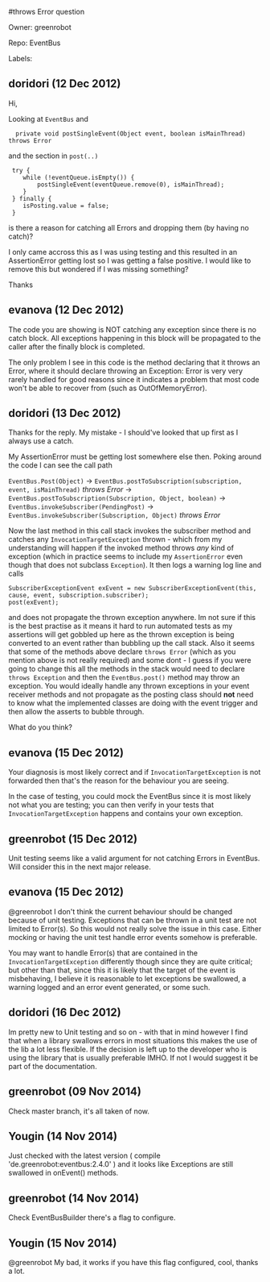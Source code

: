 #throws Error question

Owner: greenrobot

Repo: EventBus

Labels: 

## doridori (12 Dec 2012)

Hi, 

Looking at `EventBus` and

```
  private void postSingleEvent(Object event, boolean isMainThread) throws Error
```

and the section in `post(..)`

```
 try {
    while (!eventQueue.isEmpty()) {
        postSingleEvent(eventQueue.remove(0), isMainThread);
    }
 } finally {
    isPosting.value = false;
 }
```

is there a reason for catching all Errors and dropping them (by having no catch)? 

I only came accross this as I was using testing and this resulted in an AssertionError getting lost so I was getting a false positive. I would like to remove this but wondered if I was missing something?

Thanks


## evanova (12 Dec 2012)

The code you are showing is NOT catching any exception since there is no catch block.
All exceptions happening in this block will be propagated to the caller after the finally block is completed.

The only problem I see in this code is the method declaring that it throws an Error, where it should declare throwing an Exception: Error is very very rarely handled for good reasons since it indicates a problem that most code won't be able to recover from (such as OutOfMemoryError).


## doridori (13 Dec 2012)

Thanks for the reply. My mistake - I should've looked that up first as I always use a catch. 

My AssertionError must be getting lost somewhere else then. Poking around the code I can see the call path

`EventBus.Post(Object)` -> 
`EventBus.postToSubscription(subscription, event, isMainThread)` _throws Error_ -> 
`EventBus.postToSubscription(Subscription, Object, boolean)` ->
`EventBus.invokeSubscriber(PendingPost)`  ->
`EventBus.invokeSubscriber(Subscription, Object)` _throws Error_ 

Now the last method in this call stack invokes the subscriber method and catches any `InvocationTargetException` thrown - which from my understanding will happen if the invoked method throws _any_ kind of exception (which in practice seems to include my `AssertionError` even though that does not subclass `Exception`). It then logs a warning log line and calls

```
SubscriberExceptionEvent exEvent = new SubscriberExceptionEvent(this, cause, event, subscription.subscriber);
post(exEvent);
```

and does not propagate the thrown exception anywhere. Im not sure if this is the best practise as it means it hard to run automated tests as my assertions will get gobbled up here as the thrown exception is being converted to an event rather than bubbling up the call stack. Also it seems that some of the methods above declare `throws Error` (which as you mention above is not really required) and some dont - I guess if you were going to change this all the methods in the stack would need to declare `throws Exception` and then the `EventBus.post()` method may throw an exception. You would ideally handle any thrown exceptions in your event receiver methods and not propagate as the posting class should **not** need to know what the implemented classes are doing with the event trigger and then allow the asserts to bubble through. 

What do you think?


## evanova (15 Dec 2012)

Your diagnosis is most likely correct and if `InvocationTargetException` is not forwarded then that's the reason for the behaviour you are seeing. 

In the case of testing, you could mock the EventBus since it is most likely not what you are testing; you can then verify in your tests that `InvocationTargetException` happens and contains your own exception.


## greenrobot (15 Dec 2012)

Unit testing seems like a valid argument for not catching Errors in EventBus. Will consider this in the next major release.


## evanova (15 Dec 2012)

@greenrobot 
I don't think the current behaviour should be changed because of unit testing. Exceptions that can be thrown in a unit test are not limited to Error(s). So this would not really solve the issue in this case. Either mocking or having the unit test handle error events somehow is preferable.

You may want to handle Error(s) that are contained in the `InvocationTargetException` differently though since they are quite critical; but other than that, since this it is likely that the target of the event is misbehaving, I believe it is reasonable to let exceptions be swallowed, a warning logged and an error event generated, or some such.


## doridori (16 Dec 2012)

Im pretty new to Unit testing and so on - with that in mind however I find that when a library swallows errors in most situations this makes the use of the lib a lot less flexible. If the decision is left up to the developer who is using the library that is usually preferable IMHO. If not I would suggest it be part of the documentation.


## greenrobot (09 Nov 2014)

Check master branch, it's all taken of now.


## Yougin (14 Nov 2014)

Just checked with the latest version ( compile 'de.greenrobot:eventbus:2.4.0' ) and it looks like Exceptions are still swallowed in onEvent() methods.


## greenrobot (14 Nov 2014)

Check EventBusBuilder there's a flag to configure.


## Yougin (15 Nov 2014)

@greenrobot My bad, it works if you have this flag configured, cool, thanks a lot.


